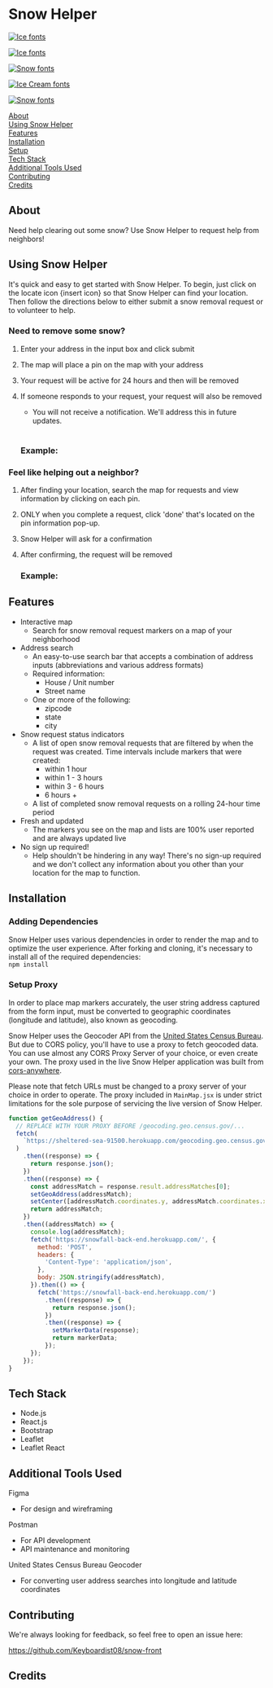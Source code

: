 # Snow Helper

[![Ice fonts](https://see.fontimg.com/api/renderfont4/2z5e/eyJyIjoiZnMiLCJoIjoxNTIsInciOjE2MDAsImZzIjo5NSwiZmdjIjoiIzFBQ0VGNyIsImJnYyI6IiNGRkZGRkYiLCJ0IjoxfQ/U25vd2ZhbGw/estave.png)](https://www.fontspace.com/category/ice)

[![Ice fonts](https://see.fontimg.com/api/renderfont4/6YvAv/eyJyIjoiZnMiLCJoIjoxNTIsInciOjE2MDAsImZzIjo5NSwiZmdjIjoiIzFBQ0VGNyIsImJnYyI6IiNGRkZGRkYiLCJ0IjoxfQ/U25vd2ZhbGw/frozbite.png)](https://www.fontspace.com/category/ice)

[![Snow fonts](https://see.fontimg.com/api/renderfont4/RMo/eyJyIjoiZnMiLCJoIjoyMjksInciOjE2MDAsImZzIjoxNDMsImZnYyI6IiMxQUNFRjciLCJiZ2MiOiIjRkZGRkZGIiwidCI6MX0/U25vd2ZhbGw/al-snowmen.png)](https://www.fontspace.com/category/snow)

[![Ice Cream fonts](https://see.fontimg.com/api/renderfont4/ZVLgB/eyJyIjoiZnMiLCJoIjoxMTcsInciOjE2MDAsImZzIjo3MywiZmdjIjoiIzFBQ0VGNyIsImJnYyI6IiNGRkZGRkYiLCJ0IjoxfQ/U25vd2ZhbGw/sweetie-summer-personal-use.png)](https://www.fontspace.com/category/ice-cream)

[![Snow fonts](https://see.fontimg.com/api/renderfont4/RyxW/eyJyIjoiZnMiLCJoIjoxNDksInciOjE2MDAsImZzIjo5MywiZmdjIjoiIzFBQ0VGNyIsImJnYyI6IiNGRkZGRkYiLCJ0IjoxfQ/U25vd2ZhbGw/cf-tuques-regular.png)](https://www.fontspace.com/category/snow)

[About](#about)
<br>
[Using Snow Helper](#using-snow-helper)
<br>
[Features](#features)
<br>
[Installation](#installation)
<br>
[Setup](#setup)
<br>
[Tech Stack](#tech-stack)
<br>
[Additional Tools Used](#additional-tools-used)
<br>
[Contributing](#contributing)
<br>
[Credits](#credits)

## About

Need help clearing out some snow? Use Snow Helper to request help from neighbors!

## Using Snow Helper

It's quick and easy to get started with Snow Helper. To begin, just click on the locate icon {insert icon} so that Snow Helper can find your location. Then follow the directions below to either submit a snow removal request or to volunteer to help.

### Need to remove some snow?

1. Enter your address in the input box and click submit
2. The map will place a pin on the map with your address
3. Your request will be active for 24 hours and then will be removed
4. If someone responds to your request, your request will also be removed

   - You will not receive a notification. We'll address this in future updates.
     <br>
     <br>

   ### Example:

### Feel like helping out a neighbor?

1. After finding your location, search the map for requests and view information by clicking on each pin.
2. ONLY when you complete a request, click 'done' that's located on the pin information pop-up.
3. Snow Helper will ask for a confirmation
4. After confirming, the request will be removed

   ### Example:

## Features

- Interactive map
  - Search for snow removal request markers on a map of your neighborhood
- Address search
  - An easy-to-use search bar that accepts a combination of address inputs (abbreviations and various address formats)
  - Required information:
    - House / Unit number
    - Street name
  - One or more of the following:
    - zipcode
    - state
    - city
- Snow request status indicators
  - A list of open snow removal requests that are filtered by when the request was created. Time intervals include markers that were created:
    - within 1 hour
    - within 1 - 3 hours
    - within 3 - 6 hours
    - 6 hours +
  - A list of completed snow removal requests on a rolling 24-hour time period
- Fresh and updated
  - The markers you see on the map and lists are 100% user reported and are always updated live
- No sign up required!
  - Help shouldn't be hindering in any way! There's no sign-up required and we don't collect any information about you other than your location for the map to function.

## Installation

### Adding Dependencies

Snow Helper uses various dependencies in order to render the map and to optimize the user experience. After forking and cloning, it's necessary to install all of the required dependencies:
<br>
`npm install`

### Setup Proxy

In order to place map markers accurately, the user string address captured from the form input, must be converted to geographic coordinates (longitude and latitude), also known as geocoding.

Snow Helper uses the Geocoder API from the [United States Census Bureau]('https://www.census.gov/programs-surveys/geography/technical-documentation/complete-technical-documentation/census-geocoder.html'). But due to CORS policy, you'll have to use a proxy to fetch geocoded data. You can use almost any CORS Proxy Server of your choice, or even create your own. The proxy used in the live Snow Helper application was built from [cors-anywhere]('https://github.com/Rob--W/cors-anywhere').

Please note that fetch URLs must be changed to a proxy server of your choice in order to operate. The proxy included in `MainMap.jsx` is under strict limitations for the sole purpose of servicing the live version of Snow Helper.

```javascript
function getGeoAddress() {
  // REPLACE WITH YOUR PROXY BEFORE /geocoding.geo.census.gov/...
  fetch(
    `https://sheltered-sea-91500.herokuapp.com/geocoding.geo.census.gov/geocoder/locations/onelineaddress?address=${inputAddress}&benchmark=2020&format=json`
  )
    .then((response) => {
      return response.json();
    })
    .then((response) => {
      const addressMatch = response.result.addressMatches[0];
      setGeoAddress(addressMatch);
      setCenter([addressMatch.coordinates.y, addressMatch.coordinates.x]);
      return addressMatch;
    })
    .then((addressMatch) => {
      console.log(addressMatch);
      fetch('https://snowfall-back-end.herokuapp.com/', {
        method: 'POST',
        headers: {
          'Content-Type': 'application/json',
        },
        body: JSON.stringify(addressMatch),
      }).then(() => {
        fetch('https://snowfall-back-end.herokuapp.com/')
          .then((response) => {
            return response.json();
          })
          .then((response) => {
            setMarkerData(response);
            return markerData;
          });
      });
    });
}
```

## Tech Stack

- Node.js
- React.js
- Bootstrap
- Leaflet
- Leaflet React

## Additional Tools Used

Figma

- For design and wireframing

Postman

- For API development
- API maintenance and monitoring

United States Census Bureau Geocoder

- For converting user address searches into longitude and latitude coordinates

## Contributing

We're always looking for feedback, so feel free to open an issue here:

https://github.com/Keyboardist08/snow-front

## Credits
